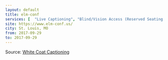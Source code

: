 ```yaml
---
layout: default
title: elm-conf
services: [  "Live Captioning", "Blind/Vision Access (Reserved Seating Near Stage) on Request", "Mobility Access", "Quiet/Rest Area", "Restrooms: All-Gender / Gender-Neutral", "Service Animals Welcome", "Sign Language Interpreting (Based on Interest)" ]
site: https://www.elm-conf.us/
city: St. Louis, MO
from: 2017-09-29
to: 2017-09-29
---
```


Source: [White Coat Captioning](http://www.whitecoatcaptioning.com/)
